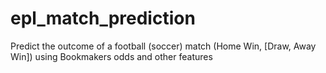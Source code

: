 # epl_match_prediction
Predict the outcome of a football (soccer) match (Home Win, [Draw, Away Win]) using Bookmakers odds and other features
